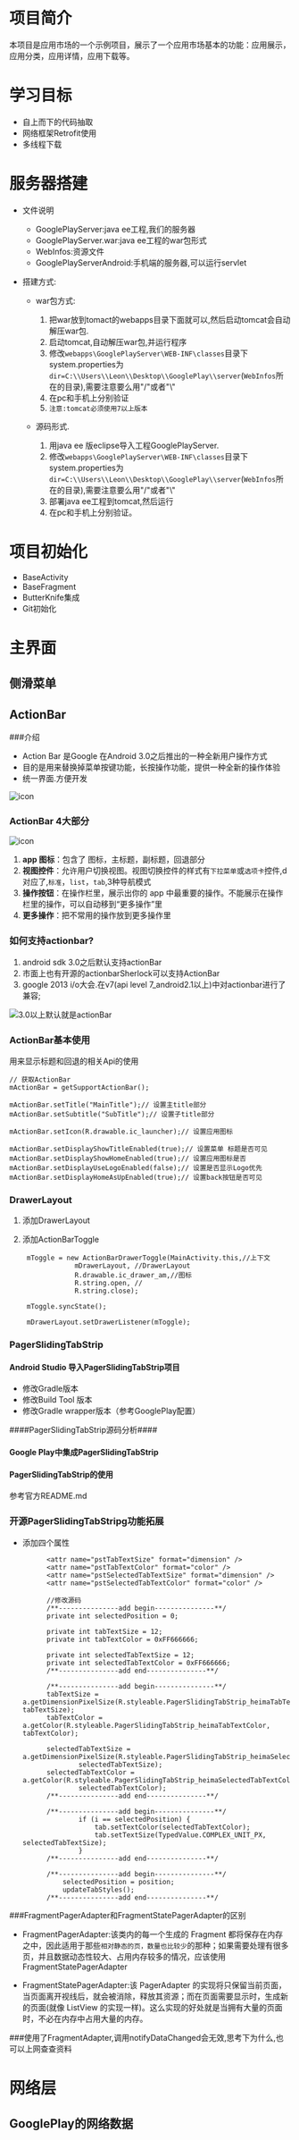 # 项目简介 #
本项目是应用市场的一个示例项目，展示了一个应用市场基本的功能：应用展示，应用分类，应用详情，应用下载等。

# 学习目标 #
* 自上而下的代码抽取
* 网络框架Retrofit使用
* 多线程下载

# 服务器搭建 #
* 文件说明
	* GooglePlayServer:java ee工程,我们的服务器
	* GooglePlayServer.war:java ee工程的war包形式
	* WebInfos:资源文件
	* GooglePlayServerAndroid:手机端的服务器,可以运行servlet

* 搭建方式:
	* war包方式:
		1. 把war放到tomact的webapps目录下面就可以,然后启动tomcat会自动解压war包.
		2. 启动tomcat,自动解压war包,并运行程序 
		3. 修改`webapps\GooglePlayServer\WEB-INF\classes`目录下system.properties为`dir=C:\\Users\\Leon\\Desktop\\GooglePlay\\server`(`WebInfos`所在的目录),需要注意要么用"/"或者"\\"
		4. 在pc和手机上分别验证 
		5. `注意:tomcat必须使用7以上版本`

	* 源码形式.
		1. 用java ee 版eclipse导入工程GooglePlayServer.
		2. 修改`webapps\GooglePlayServer\WEB-INF\classes`目录下system.properties为`dir=C:\\Users\\Leon\\Desktop\\GooglePlay\\server`(`WebInfos`所在的目录),需要注意要么用"/"或者"\\"
		3. 部署java ee工程到tomcat,然后运行
		4. 在pc和手机上分别验证。

# 项目初始化 #
* BaseActivity
* BaseFragment
* ButterKnife集成
* Git初始化

# 主界面 #
## 侧滑菜单 ##


## ActionBar ##
###介绍
* Action Bar 是Google 在Android 3.0之后推出的一种全新用户操作方式
* 目的是用来替换掉菜单按键功能，长按操作功能，提供一种全新的操作体验
* 统一界面.方便开发

![icon](img/actionbar.png)

### ActionBar 4大部分
![icon](img/action_bar_basics.png)

1. **app 图标**：包含了 图标，主标题，副标题，回退部分
2. **视图控件**：允许用户切换视图。视图切换控件的样式有`下拉菜单`或`选项卡`控件,d对应了,`标准`，`list`，`tab`,3种导航模式
3. **操作按钮**：在操作栏里，展示出你的 app 中最重要的操作。不能展示在操作栏里的操作，可以自动移到“更多操作”里
4. **更多操作**：把不常用的操作放到更多操作里

### 如何支持actionbar?
1. android sdk 3.0之后默认支持actionBar
2. 市面上也有开源的actionbarSherlock可以支持ActionBar
3. google 2013 i/o大会.在v7(api level 7_android2.1以上)中对actionbar进行了兼容;

![3.0以上默认就是actionBar](img/actionbar_compat.png)

### ActionBar基本使用
用来显示标题和回退的相关Api的使用

	// 获取ActionBar
	mActionBar = getSupportActionBar();

	mActionBar.setTitle("MainTitle");// 设置主title部分
	mActionBar.setSubtitle("SubTitle");// 设置子title部分

	mActionBar.setIcon(R.drawable.ic_launcher);// 设置应用图标

	mActionBar.setDisplayShowTitleEnabled(true);// 设置菜单 标题是否可见
	mActionBar.setDisplayShowHomeEnabled(true);// 设置应用图标是否
	mActionBar.setDisplayUseLogoEnabled(false);// 设置是否显示Logo优先
	mActionBar.setDisplayHomeAsUpEnabled(true);// 设置back按钮是否可见

### DrawerLayout

1. 添加DrawerLayout
2. 添加ActionBarToggle
	
		mToggle = new ActionBarDrawerToggle(MainActivity.this,//上下文
					mDrawerLayout, //DrawerLayout
					R.drawable.ic_drawer_am,//图标
					R.string.open, //
					R.string.close);
	
		mToggle.syncState();
	
		mDrawerLayout.setDrawerListener(mToggle);	

### PagerSlidingTabStrip ###

#### Android Studio 导入PagerSlidingTabStrip项目 ####
* 修改Gradle版本
* 修改Build Tool 版本
* 修改Gradle wrapper版本（参考GooglePlay配置）

####PagerSlidingTabStrip源码分析####

#### Google Play中集成PagerSlidingTabStrip ####

#### PagerSlidingTabStrip的使用
参考官方README.md

### 开源PagerSlidingTabStripg功能拓展
* 添加四个属性

			<attr name="pstTabTextSize" format="dimension" />
		    <attr name="pstTabTextColor" format="color" />
		    <attr name="pstSelectedTabTextSize" format="dimension" />
		    <attr name="pstSelectedTabTextColor" format="color" />
	
			//修改源码
			/**---------------add begin---------------**/
			private int selectedPosition = 0;
			
			private int tabTextSize = 12;
			private int tabTextColor = 0xFF666666;
			
			private int selectedTabTextSize = 12;
			private int selectedTabTextColor = 0xFF666666;
			/**---------------add end---------------**/
	
			/**---------------add begin---------------**/
			tabTextSize = a.getDimensionPixelSize(R.styleable.PagerSlidingTabStrip_heimaTabTextSize, tabTextSize);
			tabTextColor = a.getColor(R.styleable.PagerSlidingTabStrip_heimaTabTextColor, tabTextColor);
	
			selectedTabTextSize = a.getDimensionPixelSize(R.styleable.PagerSlidingTabStrip_heimaSelectedTabTextSize,
					selectedTabTextSize);
			selectedTabTextColor = a.getColor(R.styleable.PagerSlidingTabStrip_heimaSelectedTabTextColor,
					selectedTabTextColor);
			/**---------------add end---------------**/
			
			/**---------------add begin---------------**/
					if (i == selectedPosition) {
						tab.setTextColor(selectedTabTextColor);
						tab.setTextSize(TypedValue.COMPLEX_UNIT_PX, selectedTabTextSize);
					}
			/**---------------add end---------------**/
	
			/**---------------add begin---------------**/
				selectedPosition = position;
				updateTabStyles();
			/**---------------add end---------------**/


###FragmentPagerAdapter和FragmentStatePagerAdapter的区别
* FragmentPagerAdapter:该类内的每一个生成的 Fragment 都将保存在内存之中，因此适用于那些`相对静态的页，数量也比较少`的那种；如果需要处理有很多页，并且数据动态性较大、占用内存较多的情况，应该使用FragmentStatePagerAdapter

* FragmentStatePagerAdapter:该 PagerAdapter 的实现将只保留当前页面，当页面离开视线后，就会被消除，释放其资源；而在页面需要显示时，生成新的页面(就像 ListView 的实现一样)。这么实现的好处就是当拥有大量的页面时，不必在内存中占用大量的内存。


###使用了FragmentAdapter,调用notifyDataChanged会无效,思考下为什么,也可以上网查查资料

# 网络层 #
## GooglePlay的网络数据 ##

